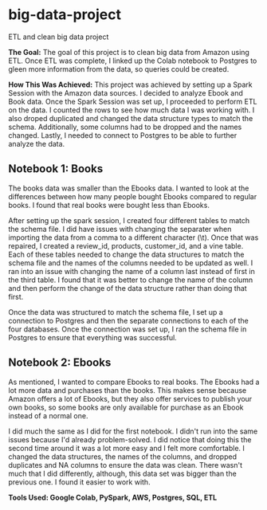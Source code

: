 # big-data-project
ETL and clean big data project 

<strong>The Goal:</strong> The goal of this project is to clean big data from Amazon using ETL. Once ETL was complete, I linked up the Colab notebook to Postgres to gleen more information from the data, so queries could be created.

<strong>How This Was Achieved:</strong> This project was achieved by setting up a Spark Session with the Amazon data sources. I decided to analyze Ebook and Book data. Once the Spark Session was set up, I proceeded to perform ETL on the data. I counted the rows to see how much data I was working with. I also droped duplicated and changed the data structure types to match the schema. Additionally, some columns had to be dropped and the names changed. Lastly, I needed to connect to Postgres to be able to further analyze the data.

<h2>Notebook 1: Books</h2>
The books data was smaller than the Ebooks data. I wanted to look at the differences between how many people bought Ebooks compared to regular books. I found that real books were bought less than Ebooks. 

After setting up the spark session, I created four different tables to match the schema file. I did have issues with changing the separater when importing the data from a comma to a different character (\t). Once that was repaired, I created a review_id, products, customer_id, and a vine table. Each of these tables needed to change the data structures to match the schema file and the names of the columns needed to be updated as well. I ran into an issue with changing the name of a column last instead of first in the third table. I found that it was better to change the name of the column and then perform the change of the data structure rather than doing that first. 

Once the data was structured to match the schema file, I set up a connection to Postgres and then the separate connections to each of the four databases. Once the connection was set up, I ran the schema file in Postgres to ensure that everything was successful.

<h2>Notebook 2: Ebooks</h2>
As mentioned, I wanted to compare Ebooks to real books. The Ebooks had a lot more data and purchases than the books. This makes sense because Amazon offers a lot of Ebooks, but they also offer services to publish your own books, so some books are only available for purchase as an Ebook instead of a normal one.

I did much the same as I did for the first notebook. I didn't run into the same issues because I'd already problem-solved. I did notice that doing this the second time around it was a lot more easy and I felt more comfortable. I changed the data structures, the names of the columns, and dropped duplicates and NA columns to ensure the data was clean. There wasn't much that I did differently, although, this data set was bigger than the previous one. I found it easier to work with. 

<strong>Tools Used: Google Colab, PySpark, AWS, Postgres, SQL, ETL</strong> 
